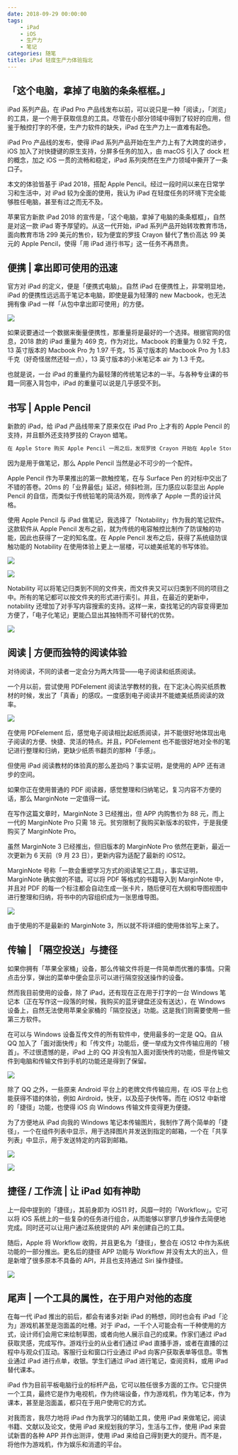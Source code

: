 ```yaml
---
date: 2018-09-29 00:00:00
tags:
    - iPad
    - iOS
    - 生产力
    - 笔记
categories: 随笔
title: iPad 轻度生产力体验指北
---
```


## 「这个电脑，拿掉了电脑的条条框框。」

iPad 系列产品，在 iPad Pro 产品线发布以前，可以说只是一种「阅读」，「浏览」的工具，是一个用于获取信息的工具。尽管在小部分领域中得到了较好的应用，但鉴于触控打字的不便，生产力软件的缺失，iPad 在生产力上一直难有起色。

iPad Pro 产品线的发布，使得 iPad 系列产品开始在生产力上有了大跨度的进步，iOS 加入了对快捷键的原生支持，分屏多任务的加入，由 macOS 引入了 dock 栏的概念，加之 iOS 一贯的流畅和稳定，iPad 系列突然在生产力领域中撕开了一条口子。

本文的体验皆基于 iPad 2018，搭配 Apple Pencil。经过一段时间以来在日常学习和生活中，对 iPad 较为全面的使用，我认为 iPad 在轻度任务的环境下完全能够胜任电脑，甚至有过之而无不及。

苹果官方新款 iPad 2018 的宣传是，「这个电脑，拿掉了电脑的条条框框」，自然是对这一款 iPad 寄予厚望的。从这一代开始，iPad 系列产品开始转攻教育市场，面向教育市场 299 美元的售价，较为便宜的罗技 Crayon 替代了售价高达 99 美元的 Apple Pencil，使得「用 iPad 进行书写」这一任务不再昂贵。

## 便携 | 拿出即可使用的迅速

官方对 iPad 的定义，便是「便携式电脑」。自然 iPad 在便携性上，非常明显地，iPad 的便携性远远高于笔记本电脑，即使是最为轻薄的 new Macbook，也无法拥有像 iPad 一样「从包中拿出即可使用」的方便。

![](https://imgur.lzmun.com/picgo/iPad-back.png)

如果说要通过一个数据来衡量便携性，那重量将是最好的一个选择。根据官网的信息，2018 款的 iPad 重量为 469 克，作为对比，Macbook 的重量为 0.92 千克，13 英寸版本的 Macbook Pro 为 1.97 千克，15 英寸版本的 Macbook Pro 为 1.83 千克（好奇怪居然还轻一点），13 英寸版本的小米笔记本 air 为 1.3 千克。

也就是说，一台 iPad 的重量约为最轻薄的传统笔记本的一半。与各种专业课的书籍一同塞入背包中，iPad 的重量可以说是几乎感受不到。

## 书写 | Apple Pencil

新款的 iPad，给 iPad 产品线带来了原来仅在 iPad Pro 上才有的 Apple Pencil 的支持，并且额外还支持罗技的 Crayon 蜡笔。

```Markdown
在 Apple Store 购买 Apple Pencil 一周之后，发现罗技 Crayon 开始在 Apple Store 上架，但是并没有提供适用的设备，故只能从各大媒体的新闻中感受到「蜡笔」与「铅笔」的不同。
```

因为是用于做笔记，那么 Apple Pencil 当然是必不可少的一个配件。

Apple Pencil 作为苹果推出的第一款触控笔，在与 Surface Pen 的对标中交出了不错的答卷。20ms 的「业界最低」延迟，倾斜检测，压力感应以彰显出 Apple Pencil 的自信，而类似于传统铅笔的简洁外观，则传承了 Apple 一贯的设计风格。

使用 Apple Pencil 与 iPad 做笔记，我选择了「Notability」作为我的笔记软件。这款软件从 Apple Pencil 发布之前，就为传统的电容触控比制作了防误触的功能，因此也获得了一定的知名度。在 Apple Pencil 发布之后，获得了系统级防误触功能的 Notability 在使用体验上更上一层楼，可以媲美纸笔的书写体验。

![](https://imgur.lzmun.com/picgo/ipad-notability-flash.png)

![](https://imgur.lzmun.com/picgo/ipad-notability.png)

Notability 可以将笔记归类到不同的文件夹，而文件夹又可以归类到不同的项目之中。所有的笔记都可以按文件夹的形式进行索引。并且，在最近的更新中，notability 还增加了对手写内容搜索的支持。这样一来，查找笔记的内容变得更加方便了，「电子化笔记」更能凸显出其独特而不可替代的优势。

![](https://imgur.lzmun.com/picgo/ipad-notability-search.jpg)

## 阅读 | 方便而独特的阅读体验

对待阅读，不同的读者一定会分为两大阵营——电子阅读和纸质阅读。

一个月以前，尝试使用 PDFelement 阅读法学教材的我，在下定决心购买纸质教材的时候，发出了「真香」的感叹。一度感到电子阅读并不能媲美纸质阅读的效率。

![](https://imgur.lzmun.com/picgo/iPad-paperbook-weibo.jpg)

在使用 PDFelement 后，感觉电子阅读相比起纸质阅读，并不能很好地体现出电子阅读的方便、快捷、灵活的特点。并且，PDFelement 也不能很好地对全书的笔记进行整理和归纳，更缺少纸质书翻页的那种「手感」。

但使用 iPad 阅读教材的体验真的那么差劲吗？事实证明，是使用的 APP 还有进步的空间。

如果你正在使用普通的 PDF 阅读器，感觉整理和归纳笔记，复习内容不方便的话，那么 MarginNote 一定值得一试。

在写作这篇文章时，MarginNote 3 已经推出，但 APP 内购售价为 88 元，而上一代的 MarginNote Pro 只需 18 元。贫穷限制了我购买新版本的软件，于是我便购买了 MarginNote Pro。

虽然 MarginNote 3 已经推出，但旧版本的 MarginNote Pro 依然在更新，最近一次更新为 6 天前（9 月 23 日），更新内容为适配了最新的 iOS12。

MarginNote 号称「一款会重塑学习方式的阅读笔记工具」，事实证明，MarginNote 确实做的不错。可以将 PDF 等格式的书籍导入到 MarginNote 中，并且对 PDF 的每一个标注都会自动生成一张卡片，随后便可在大纲和导图视图中进行整理和归纳，将书中的内容组织成为一张思维导图。

![](https://imgur.lzmun.com/picgo/iPad-marginnote-2-pro-mindmap.png)

由于使用的不是最新的 MarginNote 3，所以就不将详细的使用体验写上来了。

## 传输 | 「隔空投送」与捷径

如果你拥有「苹果全家桶」设备，那么传输文件将是一件简单而优雅的事情。只需点击分享，弹出的菜单中便会显示可以进行隔空投送操作的设备。

然而我目前使用的设备，除了 iPad，还有现在正在用于打字的一台 Windows 笔记本（正在写作这一段落的时候，我购买的蓝牙键盘还没有送达），在 Windows 设备上，自然无法使用苹果全家桶的「隔空投送」功能。这是我们则需要使用一些第三方软件。

在可以与 Windows 设备互传文件的所有软件中，使用最多的一定是 QQ。自从 QQ 加入了「面对面快传」和「传文件」功能后，便一举成为文件传输应用的「榜首」。不过很遗憾的是，iPad 上的 QQ 并没有加入面对面快传的功能，但是传输文件到电脑和传输文件到手机的功能还是得到了保留。

![](https://imgur.lzmun.com/picgo/ipad-qqhd-file-drop.png)

除了 QQ 之外，一些原来 Android 平台上的老牌文件传输应用，在 iOS 平台上也能获得不错的体验，例如 Airdroid，快牙，以及茄子快传等。而在 iOS12 中新增的「捷径」功能，也使得 iOS 向 Windows 传输文件变得更为便捷。

为了方便地从 iPad 向我的 Windows 笔记本传输图片，我制作了两个简单的「捷径」，一个在组件列表中显示，用于选择图片并发送到指定的邮箱，一个在「共享列表」中显示，用于发送特定的内容到邮箱。

![](https://imgur.lzmun.com/picgo/iPad-Shorcuts-from-widget-mask.jpg)

![](https://imgur.lzmun.com/picgo/iPad-Shorcuts-from-list-mask.jpg)

## 捷径 / 工作流 | 让 iPad 如有神助

上一段中提到的「捷径」，其前身即为 iOS11 时，风靡一时的「Workflow」。它可以将 iOS 系统上的一些复杂的任务进行组合，从而能够以寥寥几步操作去简便地完成。同时还可以让用户通过系统提供的 API 来创建自己的工具。

随后，Apple 将 Workflow 收购，并且更名为「捷径」，整合在 iOS12 中作为系统功能的一部分推出。更名后的捷径 APP 功能与 Workflow 并没有太大的出入，但是新增了很多原本不具备的 API，并且也支持通过 Siri 操作捷径。

![](https://imgur.lzmun.com/picgo/iPad-Shorcuts-list.jpg)

## 尾声 | 一个工具的属性，在于用户对他的态度

在每一代 iPad 推出的前后，都会有诸多对新 iPad 的畅想，同时也会有 iPad「沦为」游戏机甚至是泡面盖的吐槽。对于 iPad，一千个人可能会有一千种使用的方式，设计师们会用它来绘制草图，或者向他人展示自己的成果。作家们通过 iPad 获取灵感，完成写作。游戏行业的从业者们通过 iPad 直播手游，或者在直播的过程中与观众们互动。客服行业和窗口行业通过 iPad 向客户获取表单等信息。零售业通过 iPad 进行点单，收银。学生们通过 iPad 进行笔记，查阅资料，或用 iPad 替代课本。

iPad 作为目前平板电脑行业的标杆产品，它可以胜任很多方面的工作。它只提供一个工具，最终它是作为电视机，作为终端设备，作为游戏机，作为笔记本，作为课本，甚至是泡面盖，都只在于用户使用它的方式。

对我而言，我尽力地将 iPad 作为我学习的辅助工具，使用 iPad 来做笔记，阅读书籍、文献以及论文，使用 iPad 来规划我的学习，生活与工作，使用 iPad 来尝试新晋的各种 APP 并作出测评，使用 iPad 来给自己得到更大的提升。而不是，将他作为游戏机，作为娱乐和消遣的平台。
